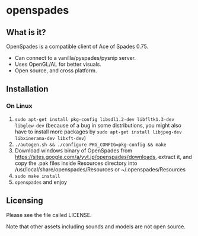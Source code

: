 openspades
==========

What is it?
-----------

OpenSpades is a compatible client of Ace of Spades 0.75. 

* Can connect to a vanilla/pyspades/pysnip server.
* Uses OpenGL/AL for better visuals.
* Open source, and cross platform.

Installation
------------

### On Linux

1. ```sudo apt-get install pkg-config libsdl1.2-dev libfltk1.3-dev libglew-dev``` (because of a bug in some distributions, 
you might also have to install more packages by ```sudo apt-get install libjpeg-dev libxinerama-dev libxft-dev```)
2. ```./autogen.sh && ./configure PKG_CONFIG=pkg-config && make```
3. Download windows binary of OpenSpades from https://sites.google.com/a/yvt.jp/openspades/downloads, extract it,
and copy the .pak files inside Resources directory into /usr/local/share/openspades/Resources or ~/.openspades/Resources
4. ```sudo make install```
5. ```openspades``` and enjoy

Licensing
---------
Please see the file called LICENSE.

Note that other assets including sounds and models are not open source.
